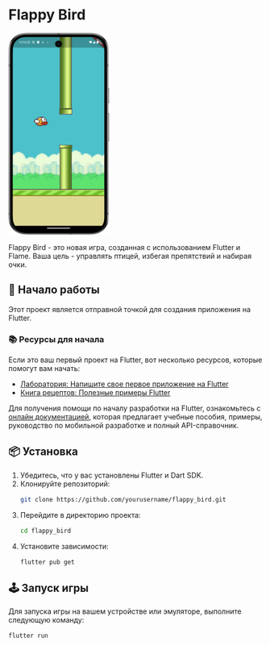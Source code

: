 # Flappy Bird

<img src="assets/photos/image2.png" alt="Flappy Bird" width="200" height = "400">

Flappy Bird - это новая игра, созданная с использованием Flutter и Flame. Ваша цель - управлять птицей, избегая препятствий и набирая очки.

## 🚀 Начало работы

Этот проект является отправной точкой для создания приложения на Flutter.

### 📚 Ресурсы для начала

Если это ваш первый проект на Flutter, вот несколько ресурсов, которые помогут вам начать:

- [Лаборатория: Напишите свое первое приложение на Flutter](https://docs.flutter.dev/get-started/codelab)
- [Книга рецептов: Полезные примеры Flutter](https://docs.flutter.dev/cookbook)

Для получения помощи по началу разработки на Flutter, ознакомьтесь с [онлайн документацией](https://docs.flutter.dev/), которая предлагает учебные пособия, примеры, руководство по мобильной разработке и полный API-справочник.

## 📦 Установка

1. Убедитесь, что у вас установлены Flutter и Dart SDK.
2. Клонируйте репозиторий:
    ```sh
    git clone https://github.com/yourusername/flappy_bird.git
    ```
3. Перейдите в директорию проекта:
    ```sh
    cd flappy_bird
    ```
4. Установите зависимости:
    ```sh
    flutter pub get
    ```

## 🕹️ Запуск игры

Для запуска игры на вашем устройстве или эмуляторе, выполните следующую команду:
```sh
flutter run
